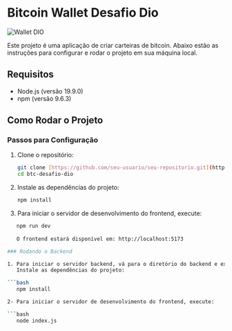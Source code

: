 # Bitcoin Wallet Desafio Dio

![Wallet DIO](https://github.com/user-attachments/assets/fd64d34a-0ce7-4284-bd1f-760033d986bb)



Este projeto é uma aplicação de criar carteiras de bitcoin. Abaixo estão as instruções para configurar e rodar o projeto em sua máquina local.

## Requisitos

- Node.js (versão 19.9.0)
- npm (versão 9.6.3)

## Como Rodar o Projeto

### Passos para Configuração

1. Clone o repositório:

   ```bash
   git clone [https://github.com/seu-usuario/seu-repositorio.git](https://github.com/jonesrasta/btc-wallet-dio-desafio.git)
   cd btc-desafio-dio

2. Instale as dependências do projeto:

    ```bash
    npm install

3. Para iniciar o servidor de desenvolvimento do frontend, execute:

```bash
   npm run dev
    
   O frontend estará disponível em: http://localhost:5173

### Rodando o Backend

1. Para iniciar o servidor backend, vá para o diretório do backend e execute:
   Instale as dependências do projeto:

```bash
   npm install

2- Para iniciar o servidor de desenvolvimento do frontend, execute:

```bash
   node index.js
